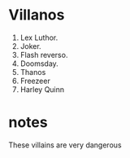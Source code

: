 
# Villanos

1. Lex Luthor.
2. Joker.
3. Flash reverso.
4. Doomsday.
5. Thanos
6. Freezeer
7. Harley Quinn

# notes
These villains are very dangerous
